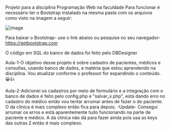 Projeto para a disciplina Programação Web na faculdade
Para funcionar é necessário ter o Bootstrap instalado na mesma pasta com os arquivos como visto na imagem a seguir:


![image](https://github.com/user-attachments/assets/ac686e77-376c-4b21-9bce-5f3cb6f6cbb5)



Para baixar o Bootstrap- use o link abaixo ou pesquise no seu navegador-
https://getbootstrap.com

O código em SQL do banco de dados foi feito pelo DBDesigner

Aula-1-O objetivo desse projeto é sobre cadastro de pacientes, médicos e consultas, usando banco de dados, a matéria que estou aprendendo na disciplina. Vou atualizar conforme o professor for expandindo o conteúdo.
😀👍

Aula-2-Adicionei os cadastros por meio de formulário e a integração com o banco de dados é feito pelo config.php e "salvar_x.php", está dando erro no cadastro do médico então vou tentar arrumar antes de fazer o do paciente. O da clínica é mais complexo então fica para depois.
  -Update- Consegui arrumar os erros e está aparentemente tudo funcionando na parte de paciente e médico. A da clínica não dá para fazer ainda pois usa as keys das outras 2 então é mais complexo.
